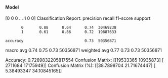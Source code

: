 #### Model
[0 0 0 ... 1 0 0]
Classification Report:
              precision    recall  f1-score   support

           0       0.88      0.64      0.74  30469238
           1       0.61      0.86      0.72  19887633

    accuracy                           0.73  50356871
   macro avg       0.74      0.75      0.73  50356871
weighted avg       0.77      0.73      0.73  50356871

Accuracy: 0.7289832205817554
Confusion Matrix:
[[19533365 10935873]
 [ 2711684 17175949]]
Confusion Matrix (%):
[[38.7898704  21.71674447]
 [ 5.38493347 34.10845165]]
